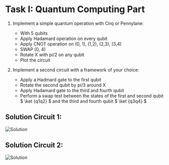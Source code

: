 # Task I: Quantum Computing Part

1. Implement a simple quantum operation with Cirq or Pennylane:
    - With 5 qubits
    - Apply Hadamard operation on every qubit
    - Apply CNOT operation on (0, 1), (1,2), (2,3), (3,4)
    - SWAP (0, 4)
    - Rotate X with pi/2 on any qubit
    - Plot the circuit
    

2. Implement a second circuit with a framework of your choice:
    - Apply a Hadmard gate to the first qubit
    - Rotate the second qubit by pi/3 around X
    - Apply Hadamard gate to the third and fourth qubit
    - Perform a swap test between the states of the first and second qubit
     $ \ket {q1q2} $ and the third and fourth qubit $ \ket {q3q4} $

## Solution Circuit 1:

![Solution](https://github.com/user-attachments/assets/5760db4d-d9b3-4cb8-beac-ad04438c30d1)

## Solution Circuit 2:

![Solution](https://github.com/user-attachments/assets/6fe310fa-0ca4-4dd9-b260-d6c475fa8cd0)
